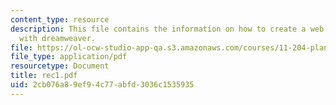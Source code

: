 ```yaml
---
content_type: resource
description: This file contains the information on how to create a web page creation
  with dreamweaver.
file: https://ol-ocw-studio-app-qa.s3.amazonaws.com/courses/11-204-planning-communications-and-digital-media-fall-2004/2cb076a89ef94c77abfd3036c1535935_rec1.pdf
file_type: application/pdf
resourcetype: Document
title: rec1.pdf
uid: 2cb076a8-9ef9-4c77-abfd-3036c1535935
---
```

